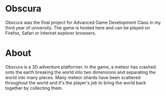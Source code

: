 # Obscura

Obscura was the final project for Advanced Game Development Class in my third year of university. The game is hosted here and can be played on Firefox, Safari or Internet explorer browsers.

# About
Obscura is a 3D adventure platformer. In the game, a meteor has crashed onto the earth breaking the world into two dimensions and separating the world into many pieces. Many meteor shards have been scattered throughout the world and it's the player's job to bring the world back together by collecting them.

